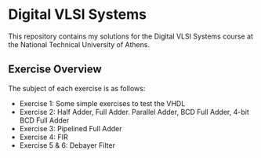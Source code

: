 # Digital VLSI Systems
This repository contains my solutions for the Digital VLSI Systems course at the National Technical University of Athens.
## Exercise Overview
The subject of each exercise is as follows:
* Exercise 1: Some simple exercises to test the VHDL
* Exercise 2: Half Adder, Full Adder. Parallel Adder, BCD Full Adder, 4-bit BCD Full Adder
* Exercise 3: Pipelined Full Adder
* Exercise 4: FIR
* Exercise 5 & 6: Debayer Filter
